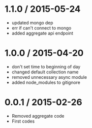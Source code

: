 
1.1.0 / 2015-05-24
==================

  * updated mongo dep
  * err if can't connect to mongo
  * added aggregate api endpoint


1.0.0 / 2015-04-20
==================

  * don't set time to beginning of day
  * changed default collection name
  * removed unnecessary async module
  * added node_modules to gitignore


0.0.1 / 2015-02-26
==================

  * Removed aggregate code
  * First codes
